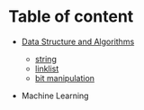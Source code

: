 # Table of content

* [Data Structure and Algorithms](DataStruct&Algorithm/README.md)
  * [string](DataStruct&Algorithm/string.md)
  * [linklist](DataStruct&Algorithm/linklist.md)
  * [bit manipulation](DataStruct&Algorithm/bit.md)

* Machine Learning
